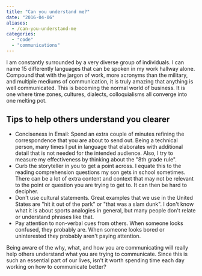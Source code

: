```yaml
---
title: "Can you understand me?"
date: "2016-04-06"
aliases:
  - /can-you-understand-me
categories: 
  - "code"
  - "communications"
---
```


I am constantly surrounded by a very diverse group of individuals. I can name 15 differently languages that can be spoken in my work hallway alone. <!--more-->Compound that with the jargon of work, more acronyms than the military, and multiple mediums of communication, it is truly amazing that anything is well communicated. This is becoming the normal world of business. It is one where time zones, cultures, dialects, colloquialisms all converge into one melting pot.

## Tips to help others understand you clearer

- Conciseness in Email: Spend an extra couple of minutes refining the correspondence that you are about to send out. Being a technical person, many times I put in language that elaborates with additional detail that is not needed for the intended audience. Also, I try to measure my effectiveness by thinking about the "8th grade rule".
- Curb the storyteller in you to get a point across. I equate this to the reading comprehension questions my son gets in school sometimes. There can be a lot of extra content and context that may not be relevant to the point or question you are trying to get to. It can then be hard to decipher.
- Don't use cultural statements. Great examples that we use in the United States are "hit it out of the park" or "that was a slam dunk". I don't know what it is about sports analogies in general, but many people don't relate or understand phrases like that.
- Pay attention to non-verbal cues from others. When someone looks confused, they probably are. When someone looks bored or uninterested they probably aren't paying attention.

Being aware of the why, what, and how you are communicating will really help others understand what you are trying to communicate. Since this is such an essential part of our lives, isn't it worth spending time each day working on how to communicate better?
